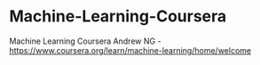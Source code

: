 # Machine-Learning-Coursera
Machine Learning Coursera Andrew NG - https://www.coursera.org/learn/machine-learning/home/welcome
